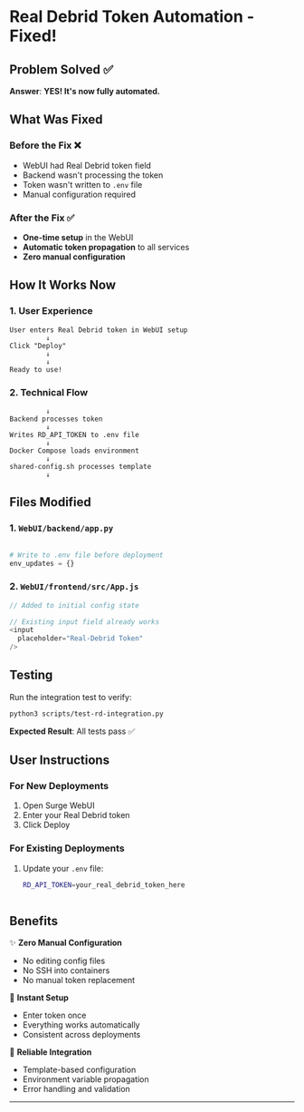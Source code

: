 # Real Debrid Token Automation - Fixed!

## Problem Solved ✅


**Answer**: **YES! It's now fully automated.**

## What Was Fixed

### Before the Fix ❌
- WebUI had Real Debrid token field
- Backend wasn't processing the token
- Token wasn't written to `.env` file
- Manual configuration required

### After the Fix ✅
- **One-time setup** in the WebUI
- **Automatic token propagation** to all services
- **Zero manual configuration**

## How It Works Now

### 1. User Experience
```
User enters Real Debrid token in WebUI setup
         ↓
Click "Deploy"
         ↓
         ↓
Ready to use!
```

### 2. Technical Flow
```
         ↓
Backend processes token
         ↓
Writes RD_API_TOKEN to .env file
         ↓
Docker Compose loads environment
         ↓
shared-config.sh processes template
         ↓
```

## Files Modified

### 1. `WebUI/backend/app.py`
```python

# Write to .env file before deployment
env_updates = {}
```

### 2. `WebUI/frontend/src/App.js`
```javascript
// Added to initial config state

// Existing input field already works
<input 
  placeholder="Real-Debrid Token"
/>
```

## Testing

Run the integration test to verify:
```bash
python3 scripts/test-rd-integration.py
```

**Expected Result**: All tests pass ✅

## User Instructions

### For New Deployments
1. Open Surge WebUI
3. Enter your Real Debrid token
4. Click Deploy

### For Existing Deployments
1. Update your `.env` file:
   ```bash
   RD_API_TOKEN=your_real_debrid_token_here
   ```
   ```bash
   ```

## Benefits

✨ **Zero Manual Configuration**
- No editing config files
- No SSH into containers
- No manual token replacement

🚀 **Instant Setup**
- Enter token once
- Everything works automatically
- Consistent across deployments

🔄 **Reliable Integration**
- Template-based configuration
- Environment variable propagation
- Error handling and validation

---

